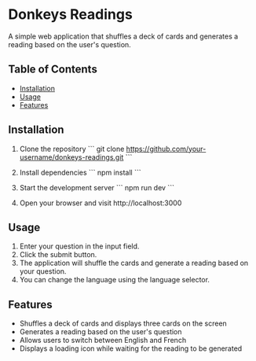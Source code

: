 # Donkeys Readings

A simple web application that shuffles a deck of cards and generates a reading based on the user's question.

## Table of Contents

- [Installation](#installation)
- [Usage](#usage)
- [Features](#features)

## Installation

1. Clone the repository
\`\`\`
git clone https://github.com/your-username/donkeys-readings.git
\`\`\`

2. Install dependencies
\`\`\`
npm install
\`\`\`

3. Start the development server
\`\`\`
npm run dev
\`\`\`

4. Open your browser and visit http://localhost:3000

## Usage

1. Enter your question in the input field.
2. Click the submit button.
3. The application will shuffle the cards and generate a reading based on your question.
4. You can change the language using the language selector.

## Features

- Shuffles a deck of cards and displays three cards on the screen
- Generates a reading based on the user's question
- Allows users to switch between English and French
- Displays a loading icon while waiting for the reading to be generated

